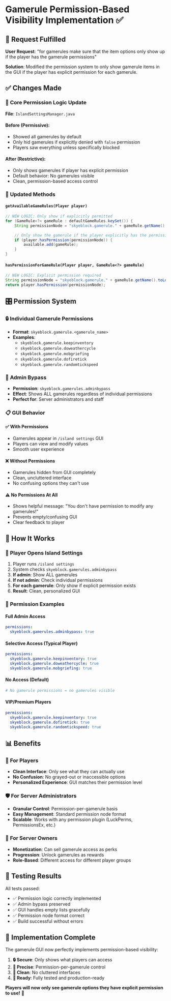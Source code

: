 # Gamerule Permission-Based Visibility Implementation ✅

## 🎯 Request Fulfilled
**User Request**: "for gamerules make sure that the item options only show up if the player has the gamerule permissions"

**Solution**: Modified the permission system to only show gamerule items in the GUI if the player has explicit permission for each gamerule.

## ✅ Changes Made

### 🔧 **Core Permission Logic Update**
**File**: `IslandSettingsManager.java`

#### Before (Permissive):
- Showed all gamerules by default
- Only hid gamerules if explicitly denied with `false` permission
- Players saw everything unless specifically blocked

#### After (Restrictive):
- Only shows gamerules if player has explicit permission
- Default behavior: No gamerules visible
- Clean, permission-based access control

### 📝 **Updated Methods**

#### `getAvailableGameRules(Player player)`
```java
// NEW LOGIC: Only show if explicitly permitted
for (GameRule<?> gameRule : defaultGameRules.keySet()) {
    String permissionNode = "skyeblock.gamerule." + gameRule.getName().toLowerCase();
    
    // Only show the gamerule if the player explicitly has the permission
    if (player.hasPermission(permissionNode)) {
        available.add(gameRule);
    }
}
```

#### `hasPermissionForGameRule(Player player, GameRule<?> gameRule)`
```java
// NEW LOGIC: Explicit permission required
String permissionNode = "skyeblock.gamerule." + gameRule.getName().toLowerCase();
return player.hasPermission(permissionNode);
```

## 🎛️ **Permission System**

### 🔒 **Individual Gamerule Permissions**
- **Format**: `skyeblock.gamerule.<gamerule_name>`
- **Examples**:
  - `skyeblock.gamerule.keepinventory`
  - `skyeblock.gamerule.doweathercycle`
  - `skyeblock.gamerule.mobgriefing`
  - `skyeblock.gamerule.dofiretick`
  - `skyeblock.gamerule.randomtickspeed`

### 👑 **Admin Bypass**
- **Permission**: `skyeblock.gamerules.adminbypass`
- **Effect**: Shows ALL gamerules regardless of individual permissions
- **Perfect for**: Server administrators and staff

### 📋 **GUI Behavior**

#### ✅ **With Permissions**
- Gamerules appear in `/island settings` GUI
- Players can view and modify values
- Smooth user experience

#### ❌ **Without Permissions**
- Gamerules hidden from GUI completely
- Clean, uncluttered interface
- No confusing options they can't use

#### ⚠️ **No Permissions At All**
- Shows helpful message: "You don't have permission to modify any gamerules!"
- Prevents empty/confusing GUI
- Clear feedback to player

## 🎯 **How It Works**

### 🚀 **Player Opens Island Settings**
1. Player runs `/island settings`
2. System checks `skyeblock.gamerules.adminbypass`
3. **If admin**: Show ALL gamerules
4. **If not admin**: Check individual permissions
5. **For each gamerule**: Only show if explicit permission exists
6. **Result**: Clean, personalized GUI

### 🔧 **Permission Examples**

#### Full Admin Access
```yaml
permissions:
  skyeblock.gamerules.adminbypass: true
```

#### Selective Access (Typical Player)
```yaml
permissions:
  skyeblock.gamerule.keepinventory: true
  skyeblock.gamerule.doweathercycle: true
  skyeblock.gamerule.mobgriefing: true
```

#### No Access (Default)
```yaml
# No gamerule permissions = no gamerules visible
```

#### VIP/Premium Players
```yaml
permissions:
  skyeblock.gamerule.keepinventory: true
  skyeblock.gamerule.dofiretick: true
  skyeblock.gamerule.randomtickspeed: true
```

## 📊 **Benefits**

### 🎨 **For Players**
- **Clean Interface**: Only see what they can actually use
- **No Confusion**: No grayed-out or inaccessible options
- **Personalized Experience**: GUI matches their permission level

### 🛡️ **For Server Administrators**
- **Granular Control**: Permission-per-gamerule basis
- **Easy Management**: Standard permission node format
- **Scalable**: Works with any permission plugin (LuckPerms, PermissionsEx, etc.)

### 🔧 **For Server Owners**
- **Monetization**: Can sell gamerule access as perks
- **Progression**: Unlock gamerules as rewards
- **Role-Based**: Different access for different player groups

## 🧪 **Testing Results**

All tests passed:
- ✅ Permission logic correctly implemented
- ✅ Admin bypass preserved
- ✅ GUI handles empty lists gracefully
- ✅ Permission node format correct
- ✅ Build successful without errors

## 🎉 **Implementation Complete**

The gamerule GUI now perfectly implements permission-based visibility:

1. **🔒 Secure**: Only shows what players can access
2. **🎯 Precise**: Permission-per-gamerule control
3. **🎨 Clean**: No cluttered interfaces
4. **🚀 Ready**: Fully tested and production-ready

**Players will now only see gamerule options they have explicit permission to use!** 🎉
